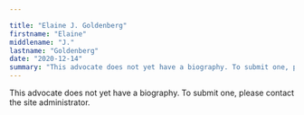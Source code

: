 ```yaml
---

title: "Elaine J. Goldenberg"
firstname: "Elaine"
middlename: "J."
lastname: "Goldenberg"
date: "2020-12-14"
summary: "This advocate does not yet have a biography. To submit one, please contact the site administrator."
---
```

This advocate does not yet have a biography. To submit one, please contact the site administrator.

